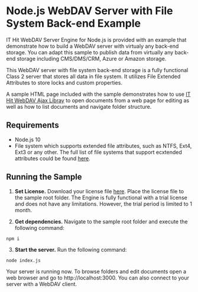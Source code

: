 # Node.js WebDAV Server with File System Back-end Example
IT Hit WebDAV Server Engine for Node.js is provided with an example that demonstrate how to build a WebDAV server with virtualy any back-end storage. You can adapt this sample to publish data from virtually any back-end storage including CMS/DMS/CRM, Azure or Amazon storage. 

This WebDAV server with file system back-end storage is a fully functional Class 2 server that stores all data in file system. It utilizes File Extended Attributes to store locks and custom properties. 

A sample HTML page included with the sample demonstrates how to use [IT Hit WebDAV Ajax Libray](https://www.webdavsystem.com/ajax/) to open documents from a web page for editing as well as how to list documents and navigate folder structure.


## Requirements
* Node.js 10
* File system which supports extended file attributes, such as NTFS, Ext4, Ext3 or any other. The full list of file systems that support ecxtended attributes could be found [here](https://en.wikipedia.org/wiki/Extended_file_attributes).

## Running the Sample

1. __Set License.__ Download your license file [here](https://www.webdavsystem.com/nodejsserver/download/). Place the license file to the sample root folder. The Engine is fully functional with a trial license and does not have any limitations. However, the trial period is limited to 1 month.

2. __Get dependencies.__ Navigate to the sample root folder and execute the following command:

`npm i`

3. __Start the server.__ Run the following command:

`node index.js`

Your server is running now. To browse folders and edit documents open a web browser and go to http://localhost:3000. You can also connect to your server with a WebDAV client.